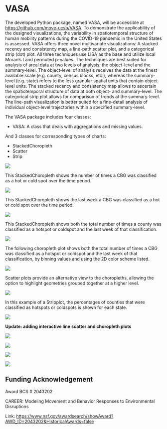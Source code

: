 # VASA

The developed Python package, named VASA, will be accessible at https://github.com/move-ucsb/VASA. To demonstrate the applicability of the designed visualizations, the variability in spatiotemporal structure of human mobility patterns during the COVID-19 pandemic in the United States is assessed. VASA offers three novel multivariate visualizations: A stacked recency and consistency map, a line-path scatter plot, and a categorical strip (dot) plot. All three techniques use LISA as the base and utilize local Moran’s I and permuted p-values. The techniques are best suited for analysis of areal data at two levels of analysis: the object-level and the summary-level. The object-level of analysis receives the data at the finest available scale (e.g. county, census blocks, etc.), whereas the summary-level (e.g. state) refers to the less granular spatial units that contain object-level units. The stacked recency and consistency map allows to ascertain the spatiotemporal structure of data at both object- and summary-level. The categorical strip plot allows for comparison of trends at the summary-level. The line-path visualization is better suited for a fine-detail analysis of individual object-level trajectories within a specified summary-level.

The VASA package includes four classes:

- VASA: A class that deals with aggregations and missing values.

And 3 classes for corresponding types of charts:

- StackedChoropleth
- Scatter
- Strip

![](UML/classes.png)

This StackedChoropleth shows the number of times a CBG was classified as a hot or cold spot over the time period.

![](notebooks/stacked/number_of_weeks/distance_traveled_from_home.png)

This StackedChoropleth shows the last week a CBG was classified as a hot or cold spot over the time period.

![](notebooks/stacked/recency/distance_traveled_from_home.png)

This StackedChoropleth shows both the total number of times a county was classified as a hotspot or coldspot and the last week of that classification.

![](notebooks/usa_dot_choropleth.png)

The following choropleth plot shows both the total number of times a CBG was classified as a hotspot or coldspot and the last week of that classification, by binning values and using the 2D color scheme listed.

![](notebooks/stacked/bivar/distance_traveled_from_home.png)

Scatter plots provide an alternative view to the choropleths, allowing the option to highlight geometries grouped together at a higher level.

![](notebooks/california_scatter_plot.png)

In this example of a Stripplot, the percentages of counties that were classified as hotspots or coldspots is shown for each state.

![](notebooks/stripplot.png)

**Update: adding interactive line scatter and choropleth plots**

![](notebooks/line_path_selection.gif)

![](notebooks/line_path_mouseover.gif)

![](notebooks/choropleth-us.png)

![](notebooks/choropleth-state.png)

## Funding Acknowledgement

Award BCS # 2043202

CAREER: Modeling Movement and Behavior Responses to Environmental Disruptions

Link: https://www.nsf.gov/awardsearch/showAward?AWD_ID=2043202&HistoricalAwards=false
